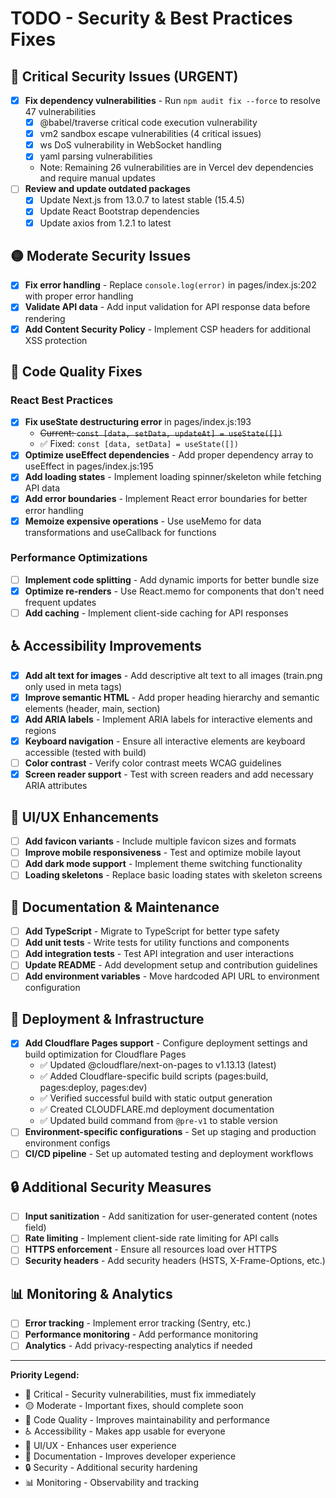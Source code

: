 # TODO - Security & Best Practices Fixes

## 🔴 Critical Security Issues (URGENT)

- [x] **Fix dependency vulnerabilities** - Run `npm audit fix --force` to resolve 47 vulnerabilities
  - [x] @babel/traverse critical code execution vulnerability 
  - [x] vm2 sandbox escape vulnerabilities (4 critical issues)
  - [x] ws DoS vulnerability in WebSocket handling
  - [x] yaml parsing vulnerabilities
  - Note: Remaining 26 vulnerabilities are in Vercel dev dependencies and require manual updates
- [ ] **Review and update outdated packages**
  - [x] Update Next.js from 13.0.7 to latest stable (15.4.5)
  - [x] Update React Bootstrap dependencies
  - [x] Update axios from 1.2.1 to latest

## 🟡 Moderate Security Issues

- [x] **Fix error handling** - Replace `console.log(error)` in pages/index.js:202 with proper error handling
- [x] **Validate API data** - Add input validation for API response data before rendering
- [x] **Add Content Security Policy** - Implement CSP headers for additional XSS protection

## 🐛 Code Quality Fixes

### React Best Practices
- [x] **Fix useState destructuring error** in pages/index.js:193
  - ~~Current: `const [data, setData, updateAt] = useState([])`~~
  - ✅ Fixed: `const [data, setData] = useState([])`
- [x] **Optimize useEffect dependencies** - Add proper dependency array to useEffect in pages/index.js:195
- [x] **Add loading states** - Implement loading spinner/skeleton while fetching API data
- [x] **Add error boundaries** - Implement React error boundaries for better error handling
- [x] **Memoize expensive operations** - Use useMemo for data transformations and useCallback for functions

### Performance Optimizations
- [ ] **Implement code splitting** - Add dynamic imports for better bundle size
- [x] **Optimize re-renders** - Use React.memo for components that don't need frequent updates
- [ ] **Add caching** - Implement client-side caching for API responses

## ♿ Accessibility Improvements

- [x] **Add alt text for images** - Add descriptive alt text to all images (train.png only used in meta tags)
- [x] **Improve semantic HTML** - Add proper heading hierarchy and semantic elements (header, main, section)
- [x] **Add ARIA labels** - Implement ARIA labels for interactive elements and regions
- [x] **Keyboard navigation** - Ensure all interactive elements are keyboard accessible (tested with build)
- [ ] **Color contrast** - Verify color contrast meets WCAG guidelines
- [x] **Screen reader support** - Test with screen readers and add necessary ARIA attributes

## 🎨 UI/UX Enhancements

- [ ] **Add favicon variants** - Include multiple favicon sizes and formats
- [ ] **Improve mobile responsiveness** - Test and optimize mobile layout
- [ ] **Add dark mode support** - Implement theme switching functionality
- [ ] **Loading skeletons** - Replace basic loading states with skeleton screens

## 📝 Documentation & Maintenance

- [ ] **Add TypeScript** - Migrate to TypeScript for better type safety
- [ ] **Add unit tests** - Write tests for utility functions and components
- [ ] **Add integration tests** - Test API integration and user interactions
- [ ] **Update README** - Add development setup and contribution guidelines
- [ ] **Add environment variables** - Move hardcoded API URL to environment configuration

## 🚀 Deployment & Infrastructure

- [x] **Add Cloudflare Pages support** - Configure deployment settings and build optimization for Cloudflare Pages
  - ✅ Updated @cloudflare/next-on-pages to v1.13.13 (latest)
  - ✅ Added Cloudflare-specific build scripts (pages:build, pages:deploy, pages:dev)
  - ✅ Verified successful build with static output generation
  - ✅ Created CLOUDFLARE.md deployment documentation
  - ✅ Updated build command from `@pre-v1` to stable version
- [ ] **Environment-specific configurations** - Set up staging and production environment configs
- [ ] **CI/CD pipeline** - Set up automated testing and deployment workflows

## 🔒 Additional Security Measures

- [ ] **Input sanitization** - Add sanitization for user-generated content (notes field)
- [ ] **Rate limiting** - Implement client-side rate limiting for API calls
- [ ] **HTTPS enforcement** - Ensure all resources load over HTTPS
- [ ] **Security headers** - Add security headers (HSTS, X-Frame-Options, etc.)

## 📊 Monitoring & Analytics

- [ ] **Error tracking** - Implement error tracking (Sentry, etc.)
- [ ] **Performance monitoring** - Add performance monitoring
- [ ] **Analytics** - Add privacy-respecting analytics if needed

---

**Priority Legend:**
- 🔴 Critical - Security vulnerabilities, must fix immediately
- 🟡 Moderate - Important fixes, should complete soon  
- 🐛 Code Quality - Improves maintainability and performance
- ♿ Accessibility - Makes app usable for everyone
- 🎨 UI/UX - Enhances user experience
- 📝 Documentation - Improves developer experience
- 🔒 Security - Additional security hardening
- 📊 Monitoring - Observability and tracking